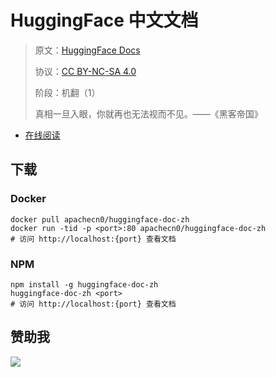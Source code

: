 <!--
    需要填充的占位符：
    
    README.md
    
        HuggingFace 中文文档：文档中文名
        HuggingFace Docs：文档英文名
        https://huggingface.co/doc：文档原始链接
        hf：域名前缀
        飞龙：负责人名称
        wizardforcel：负责人 Github 用户名
        562826179：负责人 QQ
        huggingface-doc-zh：ApacheCN 的 Github 仓库名称
        huggingface-doc-zh：DockerHub 仓库名称
        huggingface-doc-zh：PYPI 包名称
        huggingface-doc-zh：NPM 包名称
    
    CNAME
    
        hf：域名前缀

    index.html
    
        HuggingFace 中文文档：文档中文名
        #DAA520：显示颜色
        huggingface-doc-zh：ApacheCN 的 Github 仓库名称

    asset/docsify-flygon-footer.js
    
        huggingface-doc-zh：ApacheCN 的 Github 仓库名称
-->

# HuggingFace 中文文档

> 原文：[HuggingFace Docs](https://huggingface.co/doc)
> 
> 协议：[CC BY-NC-SA 4.0](http://creativecommons.org/licenses/by-nc-sa/4.0/)
> 
> 阶段：机翻（1）
> 
> 真相一旦入眼，你就再也无法视而不见。——《黑客帝国》

* [在线阅读](https://hf.flygon.net)

## 下载

### Docker

```
docker pull apachecn0/huggingface-doc-zh
docker run -tid -p <port>:80 apachecn0/huggingface-doc-zh
# 访问 http://localhost:{port} 查看文档
```

### NPM

```
npm install -g huggingface-doc-zh
huggingface-doc-zh <port>
# 访问 http://localhost:{port} 查看文档
```

## 赞助我

![](https://img-blog.csdnimg.cn/20200112005920729.png)
